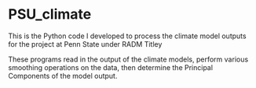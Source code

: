 # PSU_climate
This is the Python code I developed to process the climate model outputs for the project at Penn State under RADM Titley

These programs read in the output of the climate models, perform various smoothing operations on the data, then determine the Principal Components of the model output.
